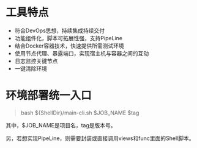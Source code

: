# 工具特点
* 符合DevOps思想，持续集成持续交付
* 功能组件化，脚本可拓展性强，支持PipeLine
* 结合Docker容器技术，快速提供所需测试环境
* 使用节点代理、暴露端口，实现宿主机与容器之间的互动
* 日志监控关键节点
* 一键清除环境


# 环境部署统一入口
> bash ${ShellDir}/main-cli.sh $JOB_NAME $tag

其中，$JOB_NAME是项目名，tag是版本号。

另，若想实现PipeLine，则需要封装或直接调用views和func里面的Shell脚本。


